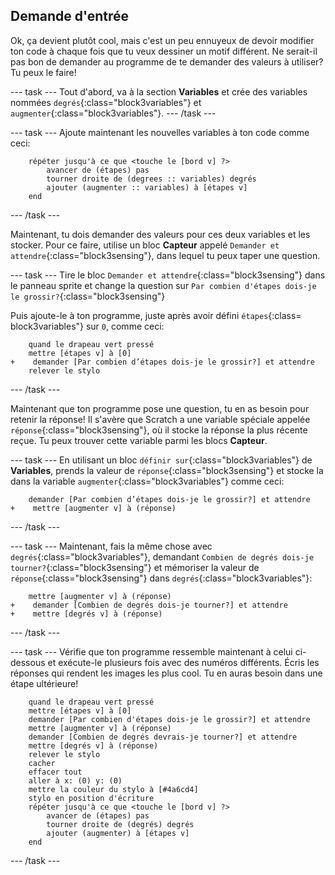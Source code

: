 ## Demande d'entrée

Ok, ça devient plutôt cool, mais c'est un peu ennuyeux de devoir modifier ton code à chaque fois que tu veux dessiner un motif différent. Ne serait-il pas bon de demander au programme de te demander des valeurs à utiliser? Tu peux le faire!

--- task --- Tout d'abord, va à la section **Variables** et crée des variables nommées `degrés`{:class="block3variables"} et `augmenter`{:class="block3variables"}. --- /task ---

--- task --- Ajoute maintenant les nouvelles variables à ton code comme ceci:

```blocks3
    répéter jusqu'à ce que <touche le [bord v] ?> 
        avancer de (étapes) pas
        tourner droite de (degrees :: variables) degrés
        ajouter (augmenter :: variables) à [étapes v]
    end
```

--- /task ---

Maintenant, tu dois demander des valeurs pour ces deux variables et les stocker. Pour ce faire, utilise un bloc **Capteur** appelé `Demander et attendre`{:class="block3sensing"}, dans lequel tu peux taper une question.

--- task --- Tire le bloc `Demander et attendre`{:class="block3sensing"} dans le panneau sprite et change la question sur `Par combien d'étapes dois-je le grossir?`{:class="block3sensing"}

Puis ajoute-le à ton programme, juste après avoir défini `étapes`{:class= block3variables"} sur `0`, comme ceci:

```blocks3
    quand le drapeau vert pressé
    mettre [étapes v] à [0]
+    demander [Par combien d’étapes dois-je le grossir?] et attendre
    relever le stylo
```

--- /task ---

Maintenant que ton programme pose une question, tu en as besoin pour retenir la réponse! Il s'avère que Scratch a une variable spéciale appelée `réponse`{:class="block3sensing"}, où il stocke la réponse la plus récente reçue. Tu peux trouver cette variable parmi les blocs **Capteur**.

--- task --- En utilisant un bloc `définir sur`{:class="block3variables"} de **Variables**, prends la valeur de `réponse`{:class="block3sensing"} et stocke la dans la variable `augmenter`{:class="block3variables"} comme ceci:

```blocks3
    demander [Par combien d’étapes dois-je le grossir?] et attendre
+    mettre [augmenter v] à (réponse)
```

--- /task ---

--- task --- Maintenant, fais la même chose avec `degrés`{:class="block3variables"}, demandant `Combien de degrés dois-je tourner?`{:class="block3sensing"} et mémoriser la valeur de `réponse`{:class="block3sensing"} dans `degrés`{:class="block3variables"}:

```blocks3
    mettre [augmenter v] à (réponse)
+    demander [Combien de degrés dois-je tourner?] et attendre
+    mettre [degrés v] à (réponse)
```

--- /task ---

--- task --- Vérifie que ton programme ressemble maintenant à celui ci-dessous et exécute-le plusieurs fois avec des numéros différents. Écris les réponses qui rendent les images les plus cool. Tu en auras besoin dans une étape ultérieure!

```blocks3
    quand le drapeau vert pressé
    mettre [étapes v] à [0]
    demander [Par combien d'étapes dois-je le grossir?] et attendre
    mettre [augmenter v] à (réponse)
    demander [Combien de degrés devrais-je tourner?] et attendre
    mettre [degrés v] à (réponse)
    relever le stylo
    cacher
    effacer tout
    aller à x: (0) y: (0)
    mettre la couleur du stylo à [#4a6cd4]
    stylo en position d'écriture
    répéter jusqu'à ce que <touche le [bord v] ?> 
        avancer de (étapes) pas
        tourner droite de (degrés) degrés
        ajouter (augmenter) à [étapes v]
    end
```

--- /task ---